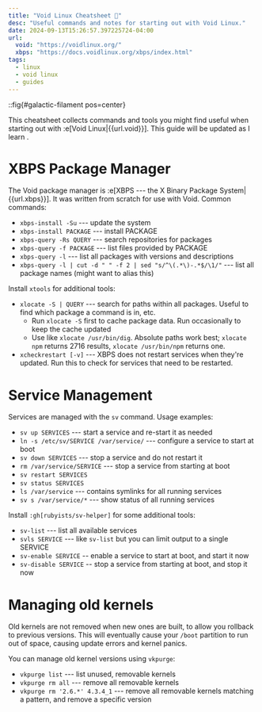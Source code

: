 ```yaml
---
title: "Void Linux Cheatsheet 📝"
desc: "Useful commands and notes for starting out with Void Linux."
date: 2024-09-13T15:26:57.397225724-04:00
url:
  void: "https://voidlinux.org/"
  xbps: "https://docs.voidlinux.org/xbps/index.html"
tags:
  - linux
  - void linux
  - guides
---
```


::fig{#galactic-filament pos=center}

This cheatsheet collects commands and tools you might find useful when starting out with :e[Void Linux|{{url.void}}]. This guide will be updated as I learn .

# XBPS Package Manager

The Void package manager is :e[XBPS --- the X Binary Package System|{{url.xbps}}]. It was written from scratch for use with Void. Common commands:

* `xbps-install -Su` --- update the system
* `xbps-install PACKAGE` --- install PACKAGE
* `xbps-query -Rs QUERY` --- search repositories for packages
* `xbps-query -f PACKAGE` --- list files provided by PACKAGE
* `xbps-query -l` --- list all packages with versions and descriptions
* `xbps-query -l | cut -d " " -f 2 | sed "s/^\(.*\)-.*$/\1/"` --- list all package names (might want to alias this)

Install `xtools` for additional tools:

* `xlocate -S | QUERY` --- search for paths within all packages. Useful to find which package a command is in, etc.
  * Run `xlocate -S` first to cache package data. Run occasionally to keep the cache updated
  * Use like `xlocate /usr/bin/dig`. Absolute paths work best; `xlocate npm` returns 2716 results, `xlocate /usr/bin/npm` returns one.
* `xcheckrestart [-v]` --- XBPS does not restart services when they're updated. Run this to check for services that need to be restarted.

# Service Management

Services are managed with the `sv` command. Usage examples:

* `sv up SERVICES` --- start a service and re-start it as needed
* `ln -s /etc/sv/SERVICE /var/service/` --- configure a service to start at boot
* `sv down SERVICES` --- stop a service and do not restart it
* `rm /var/service/SERVICE` --- stop a service from starting at boot
* `sv restart SERVICES`
* `sv status SERVICES`
* `ls /var/service` --- contains symlinks for all running services
* `sv s /var/service/*` --- show status of all running services

Install <code>:gh[rubyists/sv-helper]</code> for some additional tools:

* `sv-list` --- list all available services
* `svls SERVICE` --- like `sv-list` but you can limit output to a single SERVICE
* `sv-enable SERVICE` -- enable a service to start at boot, and start it now
* `sv-disable SERVICE` -- stop a service from starting at boot, and stop it now

# Managing old kernels

Old kernels are not removed when new ones are built, to allow you rollback to previous versions. This will eventually cause your `/boot` partition to run out of space, causing update errors and kernel panics.

You can manage old kernel versions using `vkpurge`:

* `vkpurge list` --- list unused, removable kernels
* `vkpurge rm all` --- remove all removable kernels
* `vkpurge rm '2.6.*' 4.3.4_1` --- remove all removable kernels matching a pattern, and remove a specific version
